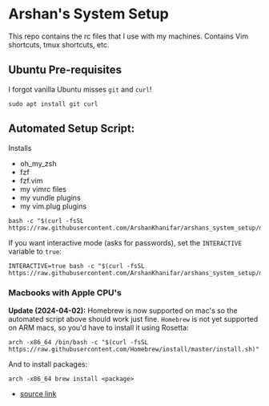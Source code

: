 # Arshan's System Setup
This repo contains the rc files that I use with my machines. Contains Vim shortcuts, tmux shortcuts, etc.

## Ubuntu Pre-requisites
I forgot vanilla Ubuntu misses `git` and `curl`!
```
sudo apt install git curl
```

## Automated Setup Script: 
Installs
* oh_my_zsh
* fzf
* fzf.vim
* my vimrc files
* my vundle plugins
* my vim.plug plugins

```
bash -c "$(curl -fsSL https://raw.githubusercontent.com/ArshanKhanifar/arshans_system_setup/master/system_setup.sh)" 
```
If you want interactive mode (asks for passwords), set the `INTERACTIVE` variable to `true`:
```
INTERACTIVE=true bash -c "$(curl -fsSL https://raw.githubusercontent.com/ArshanKhanifar/arshans_system_setup/master/system_setup.sh)" 
```


### Macbooks with Apple CPU's
**Update (2024-04-02):** Homebrew is now supported on mac's so the automated script above should work just fine.
`Homebrew` is not yet supported on ARM macs, so you'd have to install it using Rosetta:
```
arch -x86_64 /bin/bash -c "$(curl -fsSL https://raw.githubusercontent.com/Homebrew/install/master/install.sh)"
```
And to install packages:
```
arch -x86_64 brew install <package>
```
* [source link](https://stackoverflow.com/questions/64882584/how-to-run-the-homebrew-installer-under-rosetta-2-on-m1-macbook)



